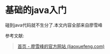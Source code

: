 # 基础的java入门

碰到java代码就不生分了.本文内容全部来自廖雪峰

参考文献:

> [首页 - 廖雪峰的官方网站 (liaoxuefeng.com)](https://www.liaoxuefeng.com/)

